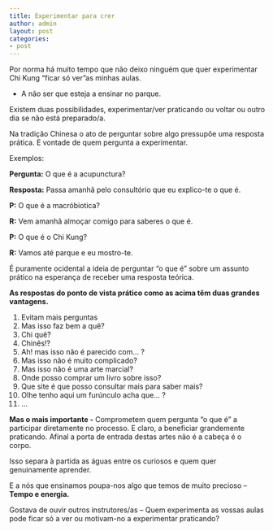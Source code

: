 ```yaml
---
title: Experimentar para crer
author: admin
layout: post
categories:
- post
---
```

Por norma há muito tempo que não deixo ninguém que quer experimentar Chi Kung &#8220;ficar só ver&#8221;as minhas aulas.

- A não ser que esteja a ensinar no parque.

Existem duas possibilidades, experimentar/ver praticando ou voltar ou outro dia se não está preparado/a.

Na tradição Chinesa o ato de perguntar sobre algo pressupõe uma resposta prática. E vontade de quem pergunta a experimentar.

Exemplos:

**Pergunta:** O que é a acupunctura?

**Resposta:** Passa amanhã pelo consultório que eu explico-te o que é.

**P:** O que é a macróbiotica?

**R:** Vem amanhã almoçar comigo para saberes o que é.

**P:** O que é o Chi Kung?

**R:** Vamos até parque e eu mostro-te.

É puramente ocidental a ideia de perguntar &#8220;o que é&#8221; sobre um assunto prático na esperança de receber uma resposta teórica.

**As respostas do ponto de vista prático como as acima têm duas grandes vantagens.**

1.  Evitam mais perguntas
1.  Mas isso faz bem a quê?
2.  Chi quê?
3.  Chinês!?
4.  Ah! mas isso não é parecido com... ?
5.  Mas isso não é muito complicado?
6.  Mas isso não é uma arte marcial?
7.  Onde posso comprar um livro sobre isso?
8.  Que site é que posso consultar mais para saber mais?
9.  Olhe tenho aqui um furúnculo acha que... ?
10. &#8230;

**Mas o mais importante -** Comprometem quem pergunta &#8220;o que é&#8221; a participar diretamente no processo. E claro, a beneficiar grandemente praticando. Afinal a porta de entrada destas artes não é a cabeça é o corpo.

Isso separa à partida as águas entre os curiosos e quem quer genuinamente aprender.

E a nós que ensinamos poupa-nos algo que temos de muito precioso &#8211; **Tempo e energia.**

Gostava de ouvir outros instrutores/as &#8211; Quem experimenta as vossas aulas pode ficar só a ver ou motivam-no a experimentar praticando?
